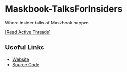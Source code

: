 # Maskbook-TalksForInsiders

Where insider talks of Maskbook happen.

[\[Read Active Threads\]](https://github.com/DimensionDev/Maskbook-TalksForInsiders/issues)

## Useful Links

- [Website](https://maskbook.com/)
- [Source Code](https://github.com/DimensionDev/Maskbook)
